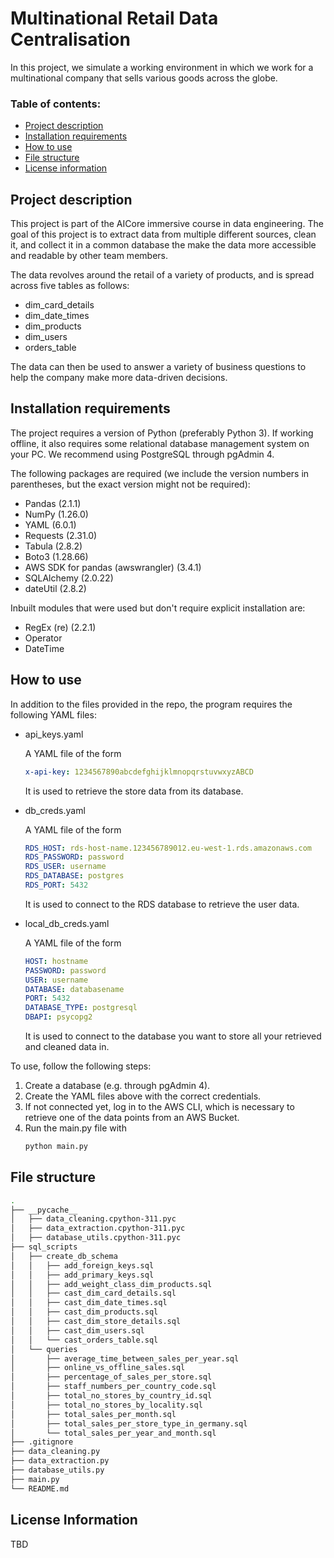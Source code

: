 # Multinational Retail Data Centralisation

In this project, we simulate a working environment in which we work for a multinational company that sells various goods across the globe.

### Table of contents:
- [Project description](#project-description)
- [Installation requirements](#installation-requirements)
- [How to use](#how-to-use)
- [File structure](#file-structure)
- [License information](#license-information)

## Project description

This project is part of the AICore immersive course in data engineering. The goal of this project is to extract data from multiple different sources, clean it, and collect it in a common database the make the data more accessible and readable by other team members.

The data revolves around the retail of a variety of products, and is spread across five tables as follows:
- dim_card_details
- dim_date_times
- dim_products
- dim_users
- orders_table

The data can then be used to answer a variety of business questions to help the company make more data-driven decisions.

## Installation requirements

The project requires a version of Python (preferably Python 3). If working offline, it also requires some relational database management system on your PC. We recommend using PostgreSQL through pgAdmin 4.

The following packages are required (we include the version numbers in parentheses, but the exact version might not be required):

- Pandas (2.1.1)
- NumPy (1.26.0)
- YAML (6.0.1)
- Requests (2.31.0)
- Tabula (2.8.2)
- Boto3 (1.28.66)
- AWS SDK for pandas (awswrangler) (3.4.1)
- SQLAlchemy (2.0.22)
- dateUtil (2.8.2)

Inbuilt modules that were used but don't require explicit installation are:

- RegEx (re) (2.2.1)
- Operator
- DateTime

## How to use

In addition to the files provided in the repo, the program requires the following YAML files:

- api_keys.yaml

   A YAML file of the form
   ```yaml
   x-api-key: 1234567890abcdefghijklmnopqrstuvwxyzABCD
   ```
   It is used to retrieve the store data from its database.

- db_creds.yaml

   A YAML file of the form
   ```yaml
   RDS_HOST: rds-host-name.123456789012.eu-west-1.rds.amazonaws.com
   RDS_PASSWORD: password
   RDS_USER: username
   RDS_DATABASE: postgres
   RDS_PORT: 5432
   ```
   It is used to connect to the RDS database to retrieve the user data.
   
- local_db_creds.yaml

   A YAML file of the form
   ```yaml
   HOST: hostname
   PASSWORD: password
   USER: username
   DATABASE: databasename
   PORT: 5432
   DATABASE_TYPE: postgresql
   DBAPI: psycopg2
   ```
   It is used to connect to the database you want to store all your retrieved and cleaned data in.

To use, follow the following steps:

1. Create a database (e.g. through pgAdmin 4).
2. Create the YAML files above with the correct credentials.
3. If not connected yet, log in to the AWS CLI, which is necessary to retrieve one of the data points from an AWS Bucket.
4. Run the main.py file with
   ```bash
   python main.py
   ```

## File structure

```bash
.
├── __pycache__
│   ├── data_cleaning.cpython-311.pyc
│   ├── data_extraction.cpython-311.pyc
│   ├── database_utils.cpython-311.pyc
├── sql_scripts
│   ├── create_db_schema
│   │   ├── add_foreign_keys.sql
│   │   ├── add_primary_keys.sql
│   │   ├── add_weight_class_dim_products.sql
│   │   ├── cast_dim_card_details.sql
│   │   ├── cast_dim_date_times.sql
│   │   ├── cast_dim_products.sql
│   │   ├── cast_dim_store_details.sql
│   │   ├── cast_dim_users.sql
│   │   └── cast_orders_table.sql
│   └── queries
│       ├── average_time_between_sales_per_year.sql
│       ├── online_vs_offline_sales.sql
│       ├── percentage_of_sales_per_store.sql
│       ├── staff_numbers_per_country_code.sql
│       ├── total_no_stores_by_country_id.sql
│       ├── total_no_stores_by_locality.sql
│       ├── total_sales_per_month.sql
│       ├── total_sales_per_store_type_in_germany.sql
│       └── total_sales_per_year_and_month.sql
├── .gitignore
├── data_cleaning.py
├── data_extraction.py
├── database_utils.py
├── main.py
└── README.md

```

## License Information

TBD